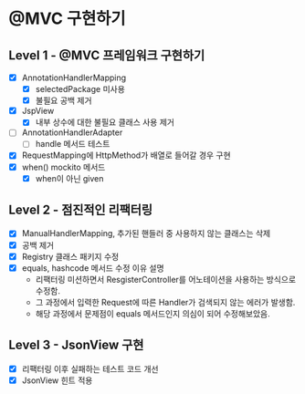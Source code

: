 # @MVC 구현하기

## Level 1 - @MVC 프레임워크 구현하기
- [x] AnnotationHandlerMapping 
  - [x] selectedPackage 미사용
  - [x] 불필요 공백 제거 
- [x] JspView
  - [x] 내부 상수에 대한 불필요 클래스 사용 제거 
- [ ] AnnotationHandlerAdapter
  - [ ] handle 메서드 테스트
- [x] RequestMapping에 HttpMethod가 배열로 들어갈 경우 구현
- [x] when() mockito 메서드 
  - [x] when이 아닌 given

## Level 2 - 점진적인 리팩터링
- [x] ManualHandlerMapping, 추가된 핸들러 중 사용하지 않는 클래스는 삭제
- [x] 공백 제거 
- [x] Registry 클래스 패키지 수정
- [x] equals, hashcode 메서드 수정 이유 설명
  - 리팩터링 미션하면서 ResgisterController를 어노테이션을 사용하는 방식으로 수정함.
  - 그 과정에서 입력한 Request에 따른 Handler가 검색되지 않는 에러가 발생함.
  - 해당 과정에서 문제점이 equals 메서드인지 의심이 되어 수정해보았음.

## Level 3 - JsonView 구현
- [x] 리팩터링 이후 실패하는 테스트 코드 개선
- [x] JsonView 힌트 적용
